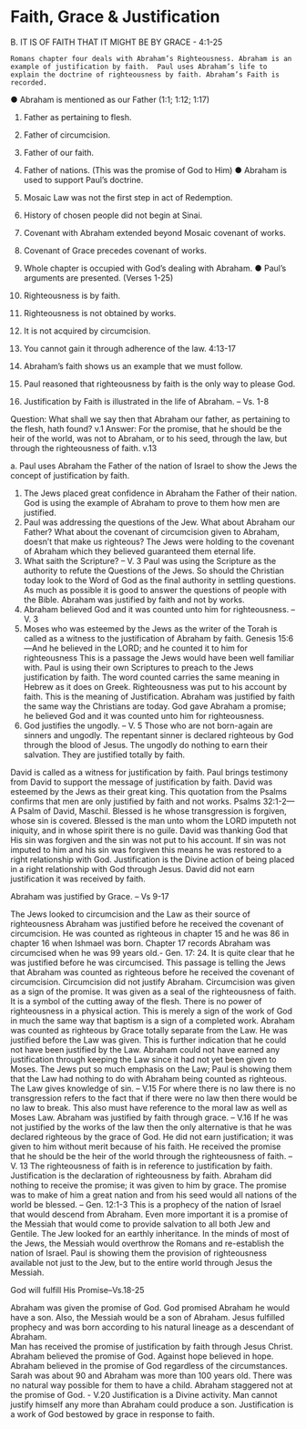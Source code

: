 # Faith, Grace & Justification

B.	IT IS OF FAITH THAT IT MIGHT BE BY GRACE - 4:1-25

	Romans chapter four deals with Abraham’s Righteousness. Abraham is an example of justification by faith.  Paul uses Abraham’s life to explain the doctrine of righteousness by faith. Abraham’s Faith is recorded.                                                                                                                                                           
●	Abraham is mentioned as our Father (1:1; 1:12; 1:17)
1.	Father as pertaining to flesh.
2.	Father of circumcision.
3.	Father of our faith.
4.	Father of nations. (This was the promise of God to Him)
●	Abraham is used to support Paul’s doctrine.
1.	Mosaic Law was not the first step in act of Redemption.
2.	History of chosen people did not begin at Sinai.
3.	Covenant with Abraham extended beyond Mosaic covenant of works.
4.	Covenant of Grace precedes covenant of works.
5.	Whole chapter is occupied with God’s dealing with Abraham.
●	Paul’s arguments are presented.  (Verses 1-25)
1.	Righteousness is by faith.
2.	Righteousness is not obtained by works.
3.	It is not acquired by circumcision.
4.	You cannot gain it through adherence of the law.  4:13-17
5.	Abraham’s faith shows us an example that we must follow.
6.	Paul reasoned that righteousness by faith is the only way to please God.  

1.	Justification by Faith is illustrated in the life of Abraham. – Vs. 1-8

Question: What shall we say then that Abraham our father, as pertaining to the flesh, hath found? v.1
Answer: For the promise, that he should be the heir of the world, was not to Abraham, or to his seed, through the law, but through the righteousness of faith. v.13

a.	Paul uses Abraham the Father of the nation of Israel to show the Jews the concept of justification by faith.
1)	The Jews placed great confidence in Abraham the Father of their nation. 
	God is using the example of Abraham to prove to them how men are justified.
1)	Paul was addressing the questions of the Jew.
 	What about Abraham our Father?  What about the covenant of circumcision given to Abraham, doesn’t that make us righteous? The Jews were holding to the covenant of Abraham which they believed guaranteed them eternal life.  
2)	What saith the Scripture? – V. 3
	Paul was using the Scripture as the authority to refute the Questions of the Jews. So should the Christian today look to the Word of God as the final authority in settling questions. As much as possible it is good to answer the questions of people with the Bible. 
Abraham was justified by faith and not by works.
1)	Abraham believed God and it was counted unto him for 	righteousness. – V. 3
3)	Moses who was esteemed by the Jews as the writer of the Torah is 	called as a witness to the justification of Abraham by faith.
Genesis 15:6—And he believed in the LORD; and he counted it to him for righteousness
	This is a passage the Jews would have been well familiar with. Paul is using their own Scriptures to preach to the Jews justification by faith. The word counted carries the same meaning in Hebrew as it does on Greek. Righteousness was put to his account by faith. This is the meaning of Justification. Abraham was justified by faith the same way the Christians are today. God gave Abraham a promise; he believed God and it was counted unto him for righteousness.
4)	God justifies the ungodly. – V. 5
	 Those who are not born-again are sinners and ungodly. The repentant sinner is declared righteous by God through the blood of Jesus. The ungodly do nothing to earn their salvation. They are justified totally by faith.   

David is called as a witness for justification by faith.
Paul brings testimony from David to support the message of 	justification by faith.
	 David was esteemed by the Jews as their great king. This quotation from the Psalms confirms that men are only justified by faith and not works.
Psalms 32:1-2— A Psalm of David, Maschil. Blessed is he whose transgression is forgiven, whose sin is covered. Blessed is the man unto whom the LORD imputeth not iniquity, and in whose spirit there is no guile.
David was thanking God that His sin was forgiven and the sin was 	not put to his account. If sin was not imputed to him and his sin was forgiven this means he was restored to a right relationship with God. Justification is the Divine action of being placed in a right relationship with God through Jesus. David did not earn justification it was received by faith.

Abraham was justified by Grace. – Vs 9-17

The Jews looked to circumcision and the Law as their source of righteousness Abraham was justified before he received the covenant of circumcision. He was counted as righteous in chapter 15 and he was 86 in chapter 16 when Ishmael was born.  Chapter 17 records Abraham was circumcised when he was 99 years old.- Gen. 17: 24.  It is quite clear that he was justified before he was circumcised. This passage is telling the Jews that Abraham was counted as righteous before he received the covenant of circumcision. 
Circumcision did not justify Abraham. Circumcision was given as a sign of the promise. It was given as a seal of the righteousness of faith. It is a symbol of the cutting away of the flesh. There is no power of righteousness in a physical action. This is merely a sign of the work of God in much the same way that baptism is a sign of a completed work. 
Abraham was counted as righteous by Grace totally separate from the Law. He was justified before the Law was given. This is further indication that he could not have been justified by the Law.
Abraham could not have earned any justification through keeping the Law since it had not yet been given to Moses. The Jews put so much emphasis on the Law; Paul is showing them that the Law had nothing to do with Abraham being counted as righteous.	
The Law gives knowledge of sin. – V.15 For where there is no law there is no transgression refers to the fact that if there were no law then there would be no law to break. This also must have reference to the moral law as well as Moses Law. 
Abraham was justified by faith through grace. – V.16 If he was not justified by the works of the law then the only alternative is that he was declared righteous by the grace of God. He did not earn justification; it was given to him without merit because of his faith.
He received the promise that he should be the heir of the world through 	the righteousness of faith. – V. 13 The righteousness of faith is in reference to justification by faith. Justification is the declaration of righteousness by faith. Abraham did nothing to receive the promise; it was given to him by grace. 
The promise was to make of him a great nation and from his seed 	would all nations of the world be blessed. – Gen. 12:1-3 This is a prophecy of the nation of Israel that would descend from Abraham. Even more important it is a promise of the Messiah that would come to provide salvation to all both Jew and Gentile.
 The Jew looked for an earthly inheritance. In the minds of most of the Jews, the Messiah would overthrow the Romans and re-establish the nation of Israel. Paul is showing them the provision of righteousness available not just to the Jew, but to the entire world through Jesus the Messiah.

God will fulfill His Promise–Vs.18-25

Abraham was given the promise of God. God promised Abraham he would have a son. Also, the Messiah would be a son of Abraham. Jesus fulfilled prophecy and was born according to his natural lineage as a descendant of Abraham.  
Man has received the promise of justification by faith through Jesus Christ.
Abraham believed the promise of God. Against hope believed in hope.
	Abraham believed in the promise of God regardless of the circumstances. Sarah was about 90 and Abraham was more than 100 years old. There was no natural way possible for them to have a child. Abraham staggered not at the promise of God. - V.20
Justification is a Divine activity. Man cannot justify himself any more than Abraham could produce a son. Justification is a work of God bestowed by grace in response to faith.